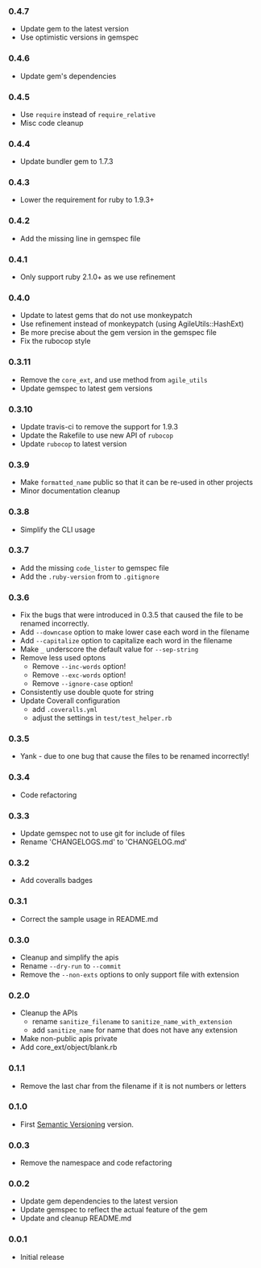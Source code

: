 ### 0.4.7

- Update gem to the latest version
- Use optimistic versions in gemspec

### 0.4.6

- Update gem's dependencies

### 0.4.5

- Use `require` instead of `require_relative`
- Misc code cleanup

### 0.4.4

- Update bundler gem to 1.7.3

### 0.4.3

- Lower the requirement for ruby to 1.9.3+

### 0.4.2

- Add the missing line in gemspec file

### 0.4.1

- Only support ruby 2.1.0+ as we use refinement

### 0.4.0

* Update to latest gems that do not use monkeypatch
* Use refinement instead of monkeypatch (using AgileUtils::HashExt)
* Be more precise about the gem version in the gemspec file
* Fix the rubocop style

### 0.3.11

* Remove the `core_ext`, and use method from `agile_utils`
* Update gemspec to latest gem versions

### 0.3.10

* Update travis-ci to remove the support for 1.9.3
* Update the Rakefile to use new API of `rubocop`
* Update `rubocop` to latest version

### 0.3.9

* Make `formatted_name` public so that it can be re-used in other projects
* Minor documentation cleanup

### 0.3.8

* Simplify the CLI usage

### 0.3.7

* Add the missing `code_lister` to gemspec file
* Add the `.ruby-version` from to `.gitignore`

### 0.3.6

* Fix the bugs that were introduced in 0.3.5 that caused the file to be renamed
  incorrectly.
* Add `--downcase` option to make lower case each word in the filename
* Add `--capitalize` option to capitalize each word in the filename
* Make `_` underscore the default value for `--sep-string`
* Remove less used optons
  - Remove `--inc-words` option!
  - Remove `--exc-words` option!
  - Remove `--ignore-case` option!
* Consistently use double quote for string
* Update Coverall configuration
  - add `.coveralls.yml`
  - adjust the settings in `test/test_helper.rb`

### 0.3.5

* Yank - due to one bug that cause the files to be renamed incorrectly!

### 0.3.4

* Code refactoring

### 0.3.3

* Update gemspec not to use git for include of files
* Rename 'CHANGELOGS.md' to 'CHANGELOG.md'

### 0.3.2

* Add coveralls badges

### 0.3.1

* Correct the sample usage in README.md

### 0.3.0

* Cleanup and simplify the apis
* Rename `--dry-run` to `--commit`
* Remove the `--non-exts` options to only support file with extension

### 0.2.0

* Cleanup the APIs
  * rename `sanitize_filename` to `sanitize_name_with_extension`
  * add `sanitize_name` for name that does not have any extension
* Make non-public apis private
* Add core_ext/object/blank.rb

### 0.1.1

* Remove the last char from the filename if it is not numbers or letters

### 0.1.0

* First [Semantic Versioning][] version.

### 0.0.3

* Remove the namespace and code refactoring

### 0.0.2

* Update gem dependencies to the latest version
* Update gemspec to reflect the actual feature of the gem
* Update and cleanup README.md

### 0.0.1

* Initial release

[Semantic Versioning]: http://semver.org
